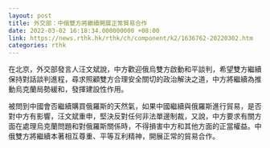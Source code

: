 ```yaml
---
layout: post
title: 外交部：中俄雙方將繼續開展正常貿易合作
date: 2022-03-02 16:18:34.000000000 +08:00
link: https://news.rthk.hk/rthk/ch/component/k2/1636762-20220302.htm
categories: rthk
---
```


在北京，外交部發言人汪文斌說，中方歡迎俄烏雙方啟動和平談判，希望雙方繼續保持對話談判進程，尋求照顧雙方合理安全關切的政治解決之道，中方將繼續為推動烏克蘭局勢緩和，發揮建設性作用。

被問到中國會否繼續購買俄羅斯的天然氣，如果中國繼續與俄羅斯進行貿易，是否對中方有影響，汪文斌重申，堅決反對任何非法單邊制裁，又說，中方要求有關方面在處理烏克蘭問題和對俄羅斯關係時，不得損害中方和其他方面的正當權益。中俄雙方將繼續本著相互尊重、平等互利精神，開展正常的貿易合作。
